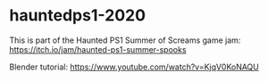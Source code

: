 # hauntedps1-2020

This is part of the Haunted PS1 Summer of Screams game jam: https://itch.io/jam/haunted-ps1-summer-spooks



Blender tutorial: https://www.youtube.com/watch?v=KjqV0KoNAQU
